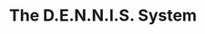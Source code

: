 ---
title: The D.E.N.N.I.S. System
artwork_src: /images/404.jpg
tracks:
- track_1:
  title: Demonstrate Value
  src: /audio/dv.mp3
---